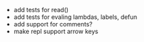  - add tests for read()
 - add tests for evaling lambdas, labels, defun
 - add support for comments?
 - make repl support arrow keys
